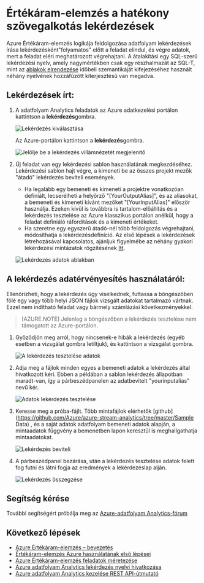 <properties 
    pageTitle="Értékáram-elemzés a hatékony szövegalkotás lekérdezések |} Microsoft Azure" 
    description="Értékáram-elemzés és a lekérdezés adatai-lekérdezéseket írni |} tanulási javaslat szakaszában."
    keywords="Hogyan lekérdezés adatait,-lekérdezéseket írni, írja be a lekérdezés lekérdezések írása"
    documentationCenter=""
    services="stream-analytics"
    authors="jeffstokes72" 
    manager="jhubbard" 
    editor="cgronlun"/>

<tags 
    ms.service="stream-analytics" 
    ms.devlang="na" 
    ms.topic="article" 
    ms.tgt_pltfrm="na" 
    ms.workload="data-services" 
    ms.date="09/26/2016" 
    ms.author="jeffstok"/>

# <a name="how-to-write-queries-in-stream-analytics"></a>Értékáram-elemzés a hatékony szövegalkotás lekérdezések

Azure Értékáram-elemzés logikája feldolgozása adatfolyam lekérdezések írása lekérdezésként"folyamatos" előtt a feladat elindul, és végre adatok, mert a feladat eléri meghatározott végrehajtani. A átalakítási egy SQL-szerű lekérdezési nyelv, amely nagymértékben csak egy részhalmazát az SQL-T, mint az [ablakok elrendezése](https://msdn.microsoft.com/library/azure/dn835019.aspx) időbeli szemantikáját kifejezéséhez használt néhány nyelvének hozzáfűzött kiterjesztésű van megadva.

## <a name="writing-queries"></a>Lekérdezések írt: ##

1. A adatfolyam Analytics feladatok az Azure adatkezelési portálon kattintson a **lekérdezés**gombra.

    ![Lekérdezés kiválasztása](./media/stream-analytics-write-queries/1-stream-analytics-write-queries.png)  

    Az Azure-portálon kattintson a **lekérdezés**gombra.

    ![Jelölje be a lekérdezés villámnézetét megjelenítő](./media/stream-analytics-write-queries/query-preview-portal.png)  

2.  Új feladat van egy lekérdezési sablon használatának megkezdéséhez. Lekérdezési sablon hajt végre, a kimeneti be az összes projekt mezők "átadó" lekérdezés beviteli események.  

    - Ha legalább egy bemeneti és kimeneti a projektre vonatkozóan definiált, lecserélheti a helyőrző "[YourOutputAlias]", és az aliasokat, a bemeneti és kimeneti kívánt mezőket "[YourInputAlias]" először használja. Ezeken kívül is továbbra is tartalom-előállítás és a lekérdezés tesztelése az Azure klasszikus portálon anélkül, hogy a feladat definiáló ráfordítások és a kimeneti értékeket.
    - Ha szeretne egy egyszerű átadó-nél több feldolgozás végrehajtani, módosíthatja a lekérdezésdefiníció. Az első lépések a lekérdezések létrehozásával kapcsolatos, ajánljuk figyelmébe az néhány gyakori lekérdezési mintázatok rögzítésének [Itt](stream-analytics-stream-analytics-query-patterns.md).  
  
    ![Lekérdezés adatok ablakban](./media/stream-analytics-write-queries/2-stream-analytics-write-queries.png)  

## <a name="to-validate-query-data-is-working"></a>A lekérdezés adatérvényesítés használatáról: ##

Ellenőrizheti, hogy a lekérdezés úgy viselkednek, futtassa a böngészőben fölé egy vagy több helyi JSON fájlok vizsgált adatokat tartalmazó vártnak. Ezzel nem indítható feladat vagy bármely számlázási következményekkel.

> [AZURE.NOTE] Jelenleg a böngészőben a lekérdezés tesztelése nem támogatott az Azure-portálon.  

1.  Győződjön meg arról, hogy nincsenek-e hibák a lekérdezés (egyéb esetben a vizsgálat gombra letiltjuk), és kattintson a vizsgálat gombra.  

    ![A lekérdezés tesztelése adatok](./media/stream-analytics-write-queries/3-stream-analytics-write-queries.png)  

2.  Adja meg a fájlok minden egyes a bemeneti adatok a lekérdezés által hivatkozott kéri. Ebben a példában a sablon lekérdezés állapotban maradt-van, így a párbeszédpanelen az adatbevitelt "yourinputalias" nevű kér.  

    ![Adatok lekérdezés tesztelése](./media/stream-analytics-write-queries/4-stream-analytics-write-queries.png)  

3.  Keresse meg a próba-fájlt. Több mintafájlok elérhetők [github](https://github.com/Azure/azure-stream-analytics/tree/master/Sample Data) , és a saját adatok adatfolyam bemeneti adatok alapján, a mintaadatok függvény a bemenetben lapon keresztül is meghallgathatja mintaadatokat.  

    ![Lekérdezés beviteli](./media/stream-analytics-write-queries/5-stream-analytics-write-queries.png)  

4.  A párbeszédpanel bezárása, után a lekérdezés tesztelése adatok felett fog futni és látni fogja az eredmények a lekérdezéslap alján.  

    ![Lekérdezés összegzése](./media/stream-analytics-write-queries/6-stream-analytics-write-queries.png)  

## <a name="get-help"></a>Segítség kérése
További segítségért próbálja meg az [Azure-adatfolyam Analytics-fórum](https://social.msdn.microsoft.com/Forums/en-US/home?forum=AzureStreamAnalytics)

## <a name="next-steps"></a>Következő lépések

- [Azure Értékáram-elemzés – bevezetés](stream-analytics-introduction.md)
- [Értékáram-elemzés Azure használatának első lépései](stream-analytics-get-started.md)
- [Azure Értékáram-elemzés feladatok méretezése](stream-analytics-scale-jobs.md)
- [Azure adatfolyam Analytics lekérdezés nyelvi hivatkozása](https://msdn.microsoft.com/library/azure/dn834998.aspx)
- [Azure adatfolyam Analytics kezelése REST API-útmutató](https://msdn.microsoft.com/library/azure/dn835031.aspx)
